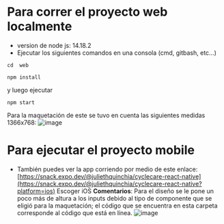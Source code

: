# Para correr el proyecto web localmente
* version de node js: 14.18.2 
* Ejecutar los siguientes comandos en una consola (cmd, gitbash, etc...)
  
 ```
cd  web
```
 ```
npm install
```
y luego ejecutar
 ```
npm start
```
Para la maquetación de este se tuvo en cuenta las siguientes medidas 1366x768: 
![image](https://github.com/JuliethQP/ux-maqueta/assets/60898371/6850a966-135f-4b3c-be9d-e88adecc3fbb)

# Para ejecutar el proyecto mobile
* También puedes ver la app corriendo por medio de este enlace: [https://snack.expo.dev/@juliethquinchia/cyclecare-react-native](https://snack.expo.dev/@juliethquinchia/cyclecare-react-native?platform=ios)
Escoger iOS
**Comentarios**: Para el diseño se le pone un poco más de altura a los inputs debido al tipo de componente que se eligió para la maquetación; el código que se encuentra en esta carpeta corresponde al código que está en línea. 
  ![image](https://github.com/JuliethQP/ux-maqueta/assets/60898371/df616aca-939b-4071-b1d7-1de4d374b024)

